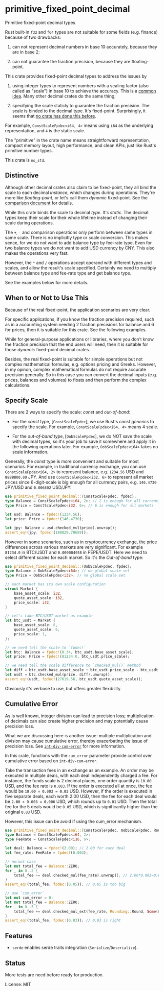 # primitive_fixed_point_decimal

Primitive fixed-point decimal types.

Rust built-in `f32` and `f64` types are not suitable for some fields
(e.g. finance) because of two drawbacks:

1. can not represent decimal numbers in base 10 accurately, because they are in base 2;

2. can not guarantee the fraction precision, because they are floating-point.

This crate provides fixed-point decimal types to address the issues by

1. using integer types to represent numbers with a scaling factor (also
   called as "scale") in base 10 to achieve the accuracy. This is a
   [common idea](https://en.wikipedia.org/wiki/Fixed-point_arithmetic#Representation).
   Many other decimal crates do the same thing;

2. specifying the scale staticly to guarantee the fraction precision.
   The scale is binded to the decimal type. It's fixed-point. Surprisingly,
   it seems that [no crate has done this before](https://github.com/WuBingzheng/primitive_fixed_point_decimal/blob/master/COMPARISON.md).

For example, `ConstScaleFpdec<i64, 4>` means using `i64` as the underlying
representation, and `4` is the static scale.

The "primitive" in the crate name means straightforward representation,
compact memory layout, high performance, and clean APIs, just like Rust's
primitive number types.

This crate is `no_std`.


## Distinctive

Although other decimal crates also claim to be fixed-point, they all
bind the scale to each decimal *instance*, which changes during operations.
They're more like *floating-point*, or let's call them *dynamic* fixed-point.
See the [comparison document](https://github.com/WuBingzheng/primitive_fixed_point_decimal/blob/master/COMPARISON.md)
for details.

While this crate binds the scale to decimal *type*. It's *static*.
The decimal types keep their scale for their whole lifetime
instead of changing their scale during operations.

The `+`, `-` and comparison operations only perform between same types
in same scale. There is no implicitly type or scale conversion.
This makes sence, for we do not want to add balance type by
fee-rate type. Even for two balance types we do not want to add
USD currency by CNY. This also makes the operations very fast.

However, the `*` and `/` operations accept operand with different
types and scales, and allow the result's scale specified.
Certainly we need to multiply between balance type and fee-rate type
and get balance type.

See the examples below for more details.


## When to or Not to Use This

Because of the real fixed-point, the application scenarios are very clear.

For specific applications, if you know the fraction precision required,
such as in a accounting system needing 2 fraction precisions for balance
and 6 for prices, then it is suitable for this crate. See the following
examples.

While for general-purpose applications or libraries, where you don't know
the fraction precision that the end users will need, then it is suitable
for those *dynamic* fixed-point decimal crates.

Besides, the real fixed-point is suitable for simple operations but not
complex mathematical formulas, e.g. options pricing and Greeks.
However, in my opinon, complex mathematical formulas do not require
accurate precision generally. So in this case you can convert the decimal
inputs (e.g. prices, balances and volumes) to floats and then perform
the complex calculations.


## Specify Scale

There are 2 ways to specify the scale: *const* and *out-of-band*:

- For the *const* type, [`ConstScaleFpdec`], we use Rust's *const generics*
  to specify the scale. For example, `ConstScaleFpdec<i64, 4>` means
  4 scale.

- For the *out-of-band* type, [`OobScaleFpdec`], we do NOT save the
  scale with decimal types, so it's your job to save it somewhere
  and apply it in the following operations later. For example,
  `OobScaleFpdec<i64>` takes no scale information.

Generally, the *const* type is more convenient and suitable for most
scenarios. For example, in traditional currency exchange, you can use
`ConstScaleFpdec<i64, 2>` to represent balance, e.g. `1234.56` USD and
`8888800.00` JPY. And use `ConstScaleFpdec<i32, 6>` to represent all
market prices since 6-digit-scale is big enough for all currency
pairs, e.g. `146.4730` JPY/USD and `0.006802` USD/JPY:

```rust
use primitive_fixed_point_decimal::{ConstScaleFpdec, fpdec};
type Balance = ConstScaleFpdec<i64, 2>; // 2 is enough for all currencies
type Price = ConstScaleFpdec<i32, 6>; // 6 is enough for all markets

let usd: Balance = fpdec!(1234.56);
let price: Price = fpdec!(146.4730);

let jpy: Balance = usd.checked_mul(price).unwrap();
assert_eq!(jpy, fpdec!(180829.70688));
```

However in some scenarios, such as in cryptocurrency exchange, the
price differences across various markets are very significant. For
example `81234.0` in BTC/USDT and `0.000004658` in PEPE/USDT. Here
we need to select different scales for each market. So it's
the *Out-of-band* type:

```rust
use primitive_fixed_point_decimal::{OobScaleFpdec, fpdec};
type Balance = OobScaleFpdec<i64>; // no global scale set
type Price = OobScaleFpdec<i32>; // no global scale set

// each market has its own scale configuration
struct Market {
    base_asset_scale: i32,
    quote_asset_scale: i32,
    price_scale: i32,
}

// let's take BTC/USDT market as example
let btc_usdt = Market {
    base_asset_scale: 8,
    quote_asset_scale: 6,
    price_scale: 1,
};

// we need tell the scale to `fpdec!`
let btc: Balance = fpdec!(0.34, btc_usdt.base_asset_scale);
let price: Price = fpdec!(81234.0, btc_usdt.price_scale);

// we need tell the scale difference to `checked_mul()` method
let diff = btc_usdt.base_asset_scale + btc_usdt.price_scale - btc_usdt.quote_asset_scale;
let usdt = btc.checked_mul(price, diff).unwrap();
assert_eq!(usdt, fpdec!(27619.56, btc_usdt.quote_asset_scale));
```

Obviously it's verbose to use, but offers greater flexibility.


## Cumulative Error

As is well known, integer division can lead to precision loss; multiplication
of decimals can also create higher precision and may potentially cause
precision loss.

What we are discussing here is another issue: multiple multiplication and
division may cause cumulative error, thereby exacerbating the issue of
precision loss. See [`int-div-cum-error`](https://docs.rs/int-div-cum-error)
for more information.

In this crate, functions with the `cum_error` parameter provide control
over cumulative error based on `int-div-cum-error`.

Take the transaction fees in an exchange as an example. An order may be
executed in multiple deals, with each deal independently charged a fee.
For instance, the funds scale is 2 decimal places, one order quantity
is `10.00` USD, and the fee rate is `0.003`. If the order is executed all
at once, the fee would be `10.00 × 0.003 = 0.03` USD. However, if the
order is executed in five separate deals, each worth 2.00 USD, then the
fee for each deal would be `2.00 × 0.003 = 0.006` USD, which rounds up
to `0.01` USD. Then the total fee for the 5 deals would be `0.05` USD,
which is significantly higher than the original `0.03` USD.

However, this issue can be avoid if using the cum_error mechanism.

```rust
use primitive_fixed_point_decimal::{ConstScaleFpdec, OobScaleFpdec, Rounding, fpdec};
type Balance = ConstScaleFpdec<i64, 2>;
type FeeRate = ConstScaleFpdec<i16, 6>;

let deal: Balance = fpdec!(2.00); // 2.00 for each deal
let fee_rate: FeeRate = fpdec!(0.003);

// normal case
let mut total_fee = Balance::ZERO;
for _ in 0..5 {
    total_fee += deal.checked_mul(fee_rate).unwrap(); // 2.00*0.003=0.006 ~> 0.01
}
assert_eq!(total_fee, fpdec!(0.05)); // 0.05 is too big

// use `cum_error`
let mut cum_error = 0;
let mut total_fee = Balance::ZERO;
for _ in 0..5 {
    total_fee += deal.checked_mul_ext(fee_rate, Rounding::Round, Some(&mut cum_error)).unwrap();
}
assert_eq!(total_fee, fpdec!(0.03)); // 0.03 is right
```


## Features

- `serde` enables serde traits integration (`Serialize`/`Deserialize`).


## Status

More tests are need before ready for production.

License: MIT
